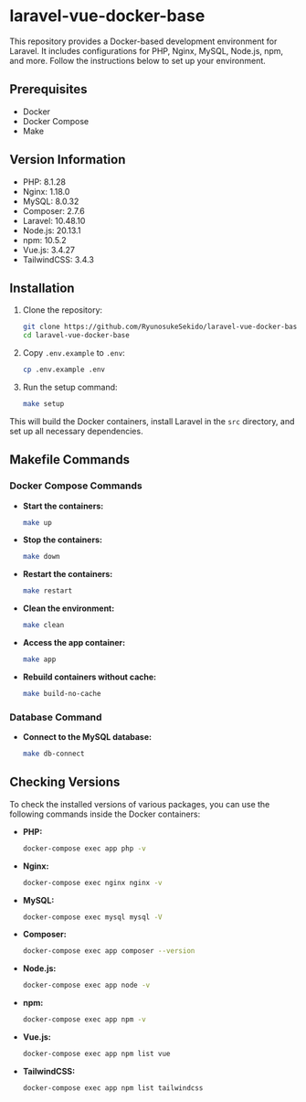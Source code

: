 # laravel-vue-docker-base

This repository provides a Docker-based development environment for Laravel. It includes configurations for PHP, Nginx, MySQL, Node.js, npm, and more. Follow the instructions below to set up your environment.

## Prerequisites

- Docker
- Docker Compose
- Make

## Version Information

- PHP: 8.1.28
- Nginx: 1.18.0
- MySQL: 8.0.32
- Composer: 2.7.6
- Laravel: 10.48.10
- Node.js: 20.13.1
- npm: 10.5.2
- Vue.js: 3.4.27
- TailwindCSS: 3.4.3

## Installation

1. Clone the repository:

    ```sh
    git clone https://github.com/RyunosukeSekido/laravel-vue-docker-base.git
    cd laravel-vue-docker-base
    ```

2. Copy `.env.example` to `.env`:

    ```sh
    cp .env.example .env
    ```

3. Run the setup command:

    ```sh
    make setup
    ```

This will build the Docker containers, install Laravel in the `src` directory, and set up all necessary dependencies.

## Makefile Commands

### Docker Compose Commands

- **Start the containers:**

    ```sh
    make up
    ```

- **Stop the containers:**

    ```sh
    make down
    ```

- **Restart the containers:**

    ```sh
    make restart
    ```

- **Clean the environment:**

    ```sh
    make clean
    ```

- **Access the app container:**

    ```sh
    make app
    ```

- **Rebuild containers without cache:**

    ```sh
    make build-no-cache
    ```

### Database Command

- **Connect to the MySQL database:**

    ```sh
    make db-connect
    ```

## Checking Versions

To check the installed versions of various packages, you can use the following commands inside the Docker containers:

- **PHP:**

    ```sh
    docker-compose exec app php -v
    ```

- **Nginx:**

    ```sh
    docker-compose exec nginx nginx -v
    ```

- **MySQL:**

    ```sh
    docker-compose exec mysql mysql -V
    ```

- **Composer:**

    ```sh
    docker-compose exec app composer --version
    ```

- **Node.js:**

    ```sh
    docker-compose exec app node -v
    ```

- **npm:**

    ```sh
    docker-compose exec app npm -v
    ```

- **Vue.js:**

    ```sh
    docker-compose exec app npm list vue
    ```

- **TailwindCSS:**

    ```sh
    docker-compose exec app npm list tailwindcss
    ```